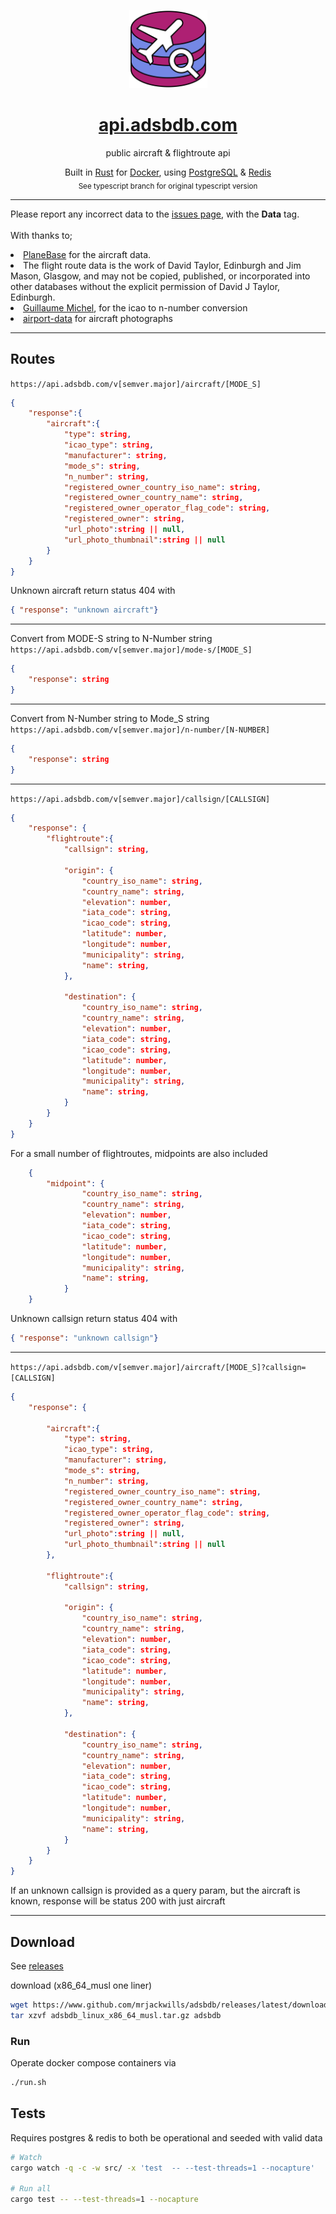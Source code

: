<p align="center">
 <img src='./.github/logo.svg' width='125px'/>
</p>

<p align="center">
 <h1 align="center"><a href='https://api.adsbdb.com' target='_blank' rel='noopener noreferrer'>api.adsbdb.com</a></h1>
</p>

<p align="center">
	public aircraft & flightroute api
</p>

<p align="center">
	Built in <a href='https://www.rust-lang.org/' target='_blank' rel='noopener noreferrer'>Rust</a>
	for <a href='https://www.docker.com/' target='_blank' rel='noopener noreferrer'>Docker</a>,
	using <a href='https://www.postgresql.org/' target='_blank' rel='noopener noreferrer'>PostgreSQL</a>
	& <a href='https://www.redis.io/' target='_blank' rel='noopener noreferrer'>Redis</a> 
	<br>
	<sub> See typescript branch for original typescript version</sub>
</p>

<hr>
<p>
	Please report any incorrect data to the <a href="https://github.com/mrjackwills/adsbdb/issues/new/choose" target='_blank' rel='noopener noreferrer'>issues page</a>, with the <strong>Data</strong> tag.<br>
	<br>
	With thanks to;
	<li>
		<a href="http://planebase.biz/" target='_blank' rel='noopener noreferrer'>PlaneBase</a> for the aircraft data.
	</li>
	<li>
		The flight route data is the work of David Taylor, Edinburgh and Jim Mason, Glasgow, and may not be copied, published, or incorporated into other databases without the explicit permission of David J Taylor, Edinburgh.
	</li>
	<li>
		<a href="https://github.com/guillaumemichel/icao-nnumber_converter" target='_blank' rel='noopener noreferrer'>Guillaume Michel</a>, for the icao to n-number conversion 
	</li>
	<li>
		<a href='https://www.airport-data.com' target='_blank' rel='noopener noreferrer'>airport-data</a> for aircraft photographs
	</li>
</p>
<hr>


## Routes

```https://api.adsbdb.com/v[semver.major]/aircraft/[MODE_S]```
```json
{
	"response":{
		"aircraft":{
			"type": string,
			"icao_type": string,
			"manufacturer": string,
			"mode_s": string,
			"n_number": string,
			"registered_owner_country_iso_name": string,
			"registered_owner_country_name": string,
			"registered_owner_operator_flag_code": string,
			"registered_owner": string,
			"url_photo":string || null,
			"url_photo_thumbnail":string || null
		}
	}
}

```

Unknown aircraft return status 404 with
```json
{ "response": "unknown aircraft"}
```
---

Convert from MODE-S string to N-Number string
```https://api.adsbdb.com/v[semver.major]/mode-s/[MODE_S]```
```json
{
	"response": string
}

```
---

Convert from N-Number string to Mode_S string
```https://api.adsbdb.com/v[semver.major]/n-number/[N-NUMBER]```
```json
{
	"response": string
}

```
---

```https://api.adsbdb.com/v[semver.major]/callsign/[CALLSIGN]```
```json
{
	"response": {
		"flightroute":{
			"callsign": string,

			"origin": {
				"country_iso_name": string,
				"country_name": string,
				"elevation": number,
				"iata_code": string,
				"icao_code": string,
				"latitude": number,
				"longitude": number,
				"municipality": string,
				"name": string,
			},

			"destination": {
				"country_iso_name": string,
				"country_name": string,
				"elevation": number,
				"iata_code": string,
				"icao_code": string,
				"latitude": number,
				"longitude": number,
				"municipality": string,
				"name": string,
			}
		}
	}
}
```

For a small number of flightroutes, midpoints are also included
```json
	{
		"midpoint": {
				"country_iso_name": string,
				"country_name": string,
				"elevation": number,
				"iata_code": string,
				"icao_code": string,
				"latitude": number,
				"longitude": number,
				"municipality": string,
				"name": string,
			}
	}
```

Unknown callsign return status 404 with
```json
{ "response": "unknown callsign"}
```
---

```https://api.adsbdb.com/v[semver.major]/aircraft/[MODE_S]?callsign=[CALLSIGN]``` 

```json
{
	"response": {
		
		"aircraft":{
			"type": string,
			"icao_type": string,
			"manufacturer": string,
			"mode_s": string,
			"n_number": string,
			"registered_owner_country_iso_name": string,
			"registered_owner_country_name": string,
			"registered_owner_operator_flag_code": string,
			"registered_owner": string,
			"url_photo":string || null,
			"url_photo_thumbnail":string || null
		},

		"flightroute":{
			"callsign": string,

			"origin": {
				"country_iso_name": string,
				"country_name": string,
				"elevation": number,
				"iata_code": string,
				"icao_code": string,
				"latitude": number,
				"longitude": number,
				"municipality": string,
				"name": string,
			},

			"destination": {
				"country_iso_name": string,
				"country_name": string,
				"elevation": number,
				"iata_code": string,
				"icao_code": string,
				"latitude": number,
				"longitude": number,
				"municipality": string,
				"name": string,
			}
		}
	}
}
```

If an unknown callsign is provided as a query param, but the aircraft is known, response will be status 200 with just aircraft

---

## Download

See <a href="https://github.com/mrjackwills/adsbdb/releases" target='_blank' rel='noopener noreferrer'>releases</a>

download (x86_64_musl one liner)

```bash
wget https://www.github.com/mrjackwills/adsbdb/releases/latest/download/adsbdb_linux_x86_64_musl.tar.gz &&
tar xzvf adsbdb_linux_x86_64_musl.tar.gz adsbdb
```

### Run

Operate docker compose containers via

```bash
./run.sh
```

## Tests

Requires postgres & redis to both be operational and seeded with valid data

```bash
# Watch
cargo watch -q -c -w src/ -x 'test  -- --test-threads=1 --nocapture'

# Run all 
cargo test -- --test-threads=1 --nocapture
```